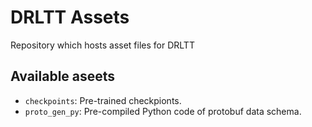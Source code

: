 # DRLTT Assets

Repository which hosts asset files for DRLTT

## Available aseets

- `checkpoints`: Pre-trained checkpionts.
- `proto_gen_py`: Pre-compiled Python code of protobuf data schema.
